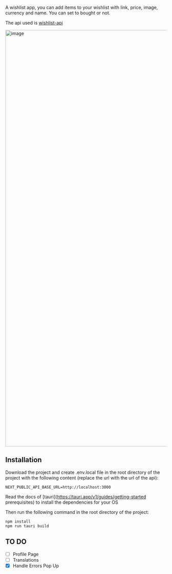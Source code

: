 A wishlist app, you can add items to your wishlist with link, price, image, currency and name. You can set to bought or not.

The api used is [wishlist-api](https://github.com/Zweird-958/wishlist_api)

<img width="1298" alt="image" src="https://github.com/Zweird-958/wishlist-desktop/assets/83603824/e6549e74-a9a4-410d-8069-743ce8385045">

## Installation

Download the project and create .env.local file in the root directory of the project with the following content (replace the url with the url of the api):

```
NEXT_PUBLIC_API_BASE_URL=http://localhost:3000
```

Read the docs of [tauri](https://tauri.app/v1/guides/getting-started prerequisites) to install the dependencies for your OS

Then run the following command in the root directory of the project:

```
npm install
npm run tauri build
```

## TO DO

- [ ] Profile Page
- [ ] Translations
- [x] Handle Errors Pop Up
